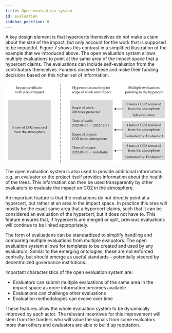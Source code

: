 ```yaml
---
title: Open evaluation system
id: evaluation
sidebar_position: 8
---
```


A key design element is that hypercerts themselves do not make a claim about the size of the impact, but only account for the work that is supposed to be impactful. Figure 7 shows this contrast in a simplified illustration of the example that we introduced above. The open evaluation system allows multiple evaluations to point at the same area of the impact space that a hypercert claims. The evaluations can include self-evaluation from the contributors themselves. Funders observe these and make their funding decisions based on this richer set of information.

![hypercert evaluations](../../static/img/hypercert_evaluations.png)

The open evaluation system is also used to provide additional information, e.g. an evaluator or the project itself provides information about the health of the trees. This information can then be used transparently by other evaluators to evaluate the impact on CO2 in the atmosphere.

An important feature is that the evaluations do not directly point at a hypercert, but rather at an area in the impact space. In practice this area will mostly be the exact same area that a hypercert claims, such that it can be considered an evaluation of the hypercert, but it does not have to. This feature ensures that, if hypercerts are merged or split, previous evaluations will continue to be linked appropriately.

The form of evaluations can be standardized to simplify handling and comparing multiple evaluations from multiple evaluators. The open evaluation system allows for templates to be created and used by any evaluators. Similar to the emerging ontologies, these are not enforced centrally, but should emerge as useful standards – potentially steered by decentralized governance institutions.

Important characteristics of the open evaluation system are:
- Evaluators can submit multiple evaluations of the same area in the impact space as more information becomes available
- Evaluations can challenge other evaluations
- Evaluation methodologies can evolve over time

These features allow the whole evaluation system to be dynamically improved by each actor. The relevant incentives for this improvement will stem from the funders who will value the signals from some evaluators more than others and evaluators are able to build up reputation.
